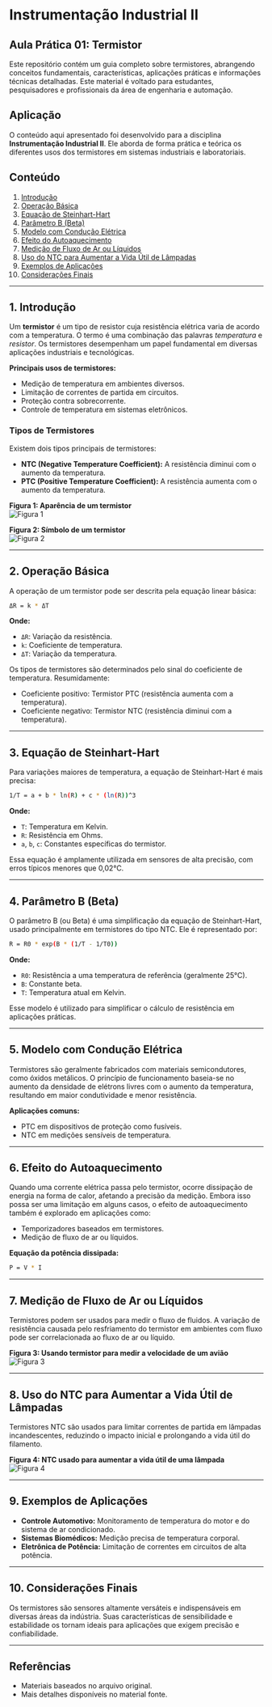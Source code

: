 # Instrumentação Industrial II
## Aula Prática 01: Termistor

Este repositório contém um guia completo sobre termistores, abrangendo conceitos fundamentais, características, aplicações práticas e informações técnicas detalhadas. Este material é voltado para estudantes, pesquisadores e profissionais da área de engenharia e automação.

## Aplicação

O conteúdo aqui apresentado foi desenvolvido para a disciplina **Instrumentação Industrial II**. Ele aborda de forma prática e teórica os diferentes usos dos termistores em sistemas industriais e laboratoriais.

## Conteúdo

1. [Introdução](#1-introdução)
2. [Operação Básica](#2-operação-básica)
3. [Equação de Steinhart-Hart](#3-equação-de-steinhart-hart)
4. [Parâmetro B (Beta)](#4-parâmetro-b-beta)
5. [Modelo com Condução Elétrica](#5-modelo-com-condução-elétrica)
6. [Efeito do Autoaquecimento](#6-efeito-do-autoaquecimento)
7. [Medição de Fluxo de Ar ou Líquidos](#7-medição-de-fluxo-de-ar-ou-líquidos)
8. [Uso do NTC para Aumentar a Vida Útil de Lâmpadas](#8-uso-do-ntc-para-aumentar-a-vida-útil-de-lâmpadas)
9. [Exemplos de Aplicações](#9-exemplos-de-aplicações)
10. [Considerações Finais](#10-considerações-finais)

---

## 1. Introdução

Um **termistor** é um tipo de resistor cuja resistência elétrica varia de acordo com a temperatura. O termo é uma combinação das palavras *temperatura* e *resistor*. Os termistores desempenham um papel fundamental em diversas aplicações industriais e tecnológicas.

**Principais usos de termistores:**
- Medição de temperatura em ambientes diversos.
- Limitação de correntes de partida em circuitos.
- Proteção contra sobrecorrente.
- Controle de temperatura em sistemas eletrônicos.

### Tipos de Termistores

Existem dois tipos principais de termistores:
- **NTC (Negative Temperature Coefficient):** A resistência diminui com o aumento da temperatura.
- **PTC (Positive Temperature Coefficient):** A resistência aumenta com o aumento da temperatura.

**Figura 1: Aparência de um termistor**  
![Figura 1](images/figura1_termistor.png)

**Figura 2: Símbolo de um termistor**  
![Figura 2](images/figura2_simbolo.png)

---

## 2. Operação Básica

A operação de um termistor pode ser descrita pela equação linear básica:

```bash
ΔR = k * ΔT
`````

**Onde:**
- `ΔR`: Variação da resistência.
- `k`: Coeficiente de temperatura.
- `ΔT`: Variação da temperatura.

Os tipos de termistores são determinados pelo sinal do coeficiente de temperatura. Resumidamente:
- Coeficiente positivo: Termistor PTC (resistência aumenta com a temperatura).
- Coeficiente negativo: Termistor NTC (resistência diminui com a temperatura).

---

## 3. Equação de Steinhart-Hart

Para variações maiores de temperatura, a equação de Steinhart-Hart é mais precisa:

```bash
1/T = a + b * ln(R) + c * (ln(R))^3
`````

**Onde:**
- `T`: Temperatura em Kelvin.
- `R`: Resistência em Ohms.
- `a`, `b`, `c`: Constantes específicas do termistor.

Essa equação é amplamente utilizada em sensores de alta precisão, com erros típicos menores que 0,02°C.

---

## 4. Parâmetro B (Beta)

O parâmetro B (ou Beta) é uma simplificação da equação de Steinhart-Hart, usado principalmente em termistores do tipo NTC. Ele é representado por:

```bash
R = R0 * exp(B * (1/T - 1/T0))
`````


**Onde:**
- `R0`: Resistência a uma temperatura de referência (geralmente 25°C).
- `B`: Constante beta.
- `T`: Temperatura atual em Kelvin.

Esse modelo é utilizado para simplificar o cálculo de resistência em aplicações práticas.

---

## 5. Modelo com Condução Elétrica

Termistores são geralmente fabricados com materiais semicondutores, como óxidos metálicos. O princípio de funcionamento baseia-se no aumento da densidade de elétrons livres com o aumento da temperatura, resultando em maior condutividade e menor resistência.

**Aplicações comuns:**
- PTC em dispositivos de proteção como fusíveis.
- NTC em medições sensíveis de temperatura.

---

## 6. Efeito do Autoaquecimento

Quando uma corrente elétrica passa pelo termistor, ocorre dissipação de energia na forma de calor, afetando a precisão da medição. Embora isso possa ser uma limitação em alguns casos, o efeito de autoaquecimento também é explorado em aplicações como:
- Temporizadores baseados em termistores.
- Medição de fluxo de ar ou líquidos.

**Equação da potência dissipada:**

```bash
P = V * I
`````

---

## 7. Medição de Fluxo de Ar ou Líquidos

Termistores podem ser usados para medir o fluxo de fluidos. A variação de resistência causada pelo resfriamento do termistor em ambientes com fluxo pode ser correlacionada ao fluxo de ar ou líquido.

**Figura 3: Usando termistor para medir a velocidade de um avião**  
![Figura 3](images/figura3_fluxo_ar.png)

---

## 8. Uso do NTC para Aumentar a Vida Útil de Lâmpadas

Termistores NTC são usados para limitar correntes de partida em lâmpadas incandescentes, reduzindo o impacto inicial e prolongando a vida útil do filamento.

**Figura 4: NTC usado para aumentar a vida útil de uma lâmpada**  
![Figura 4](images/figura4_lampada.png)

---

## 9. Exemplos de Aplicações

- **Controle Automotivo:** Monitoramento de temperatura do motor e do sistema de ar condicionado.
- **Sistemas Biomédicos:** Medição precisa de temperatura corporal.
- **Eletrônica de Potência:** Limitação de correntes em circuitos de alta potência.

---

## 10. Considerações Finais

Os termistores são sensores altamente versáteis e indispensáveis em diversas áreas da indústria. Suas características de sensibilidade e estabilidade os tornam ideais para aplicações que exigem precisão e confiabilidade.

---

## Referências

- Materiais baseados no arquivo original.
- Mais detalhes disponíveis no material fonte.